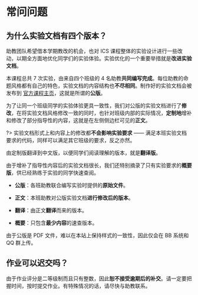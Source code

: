 # 常问问题

## 为什么实验文档有四个版本？

助教团队希望借本学期教改的机会，也对 ICS 课程整体的实验设计进行一些改动，以期全方面地优化同学们的实验体验。实验优化的一个重要举措就是**改进实验文档**。

本课程总共 7 次实验，由来自四个班级的 4 名助教**共同编写完成**。每位助教的命题风格都有自己的特色，实验文档的内容结构也**不尽相同**。制作好的实验文档会被发布到 [官方课程主页](https://acsa.ustc.edu.cn/ics/lab.html)，这就是所谓的**公版**。

为了让同一个班级同学的实验体验更具一致性，我们对公版的实验文档进行了**修改**，在将实验文档风格修改一致的同时，也针对班级内部的实际情况，**定制地**增补和修改了部分指导性的内容，这就是在左侧侧边栏可见的**正文**。

?> 实验文档形式上和内容上的修改都**不会影响实验要求** —— 满足本班实验文档要求的代码，同样可以满足其它班级的要求，反之亦然。

由定制版翻译到中文版，以便同学们阅读理解的版本，就是**翻译版**。

由于增补了指导性内容后的实验文档很长，我们还特别摘录了只有实验要求的**概要版**，供已经熟练于实验的同学快速查阅。

- **公版**：各班助教联合编写实验时提供的**原始文件**。

- **正文**：本班助教对公版实验文档**进行修改后的版本**。

- **翻译**：由正文**翻译**而来的版本。

- **概要**：只包含**最少内容**的速查版本。

由于公版是 PDF 文件，难以在本站上保持样式的一致性，因此仅会在 BB 系统和 QQ 群上传。

## 作业可以迟交吗？

由于作业评分是二等级制而且只有整数，因此**恕不接受逾期后的补交**。请一定要把握时间，按时提交作业。有特殊情况的话，请尽快与助教联系。
